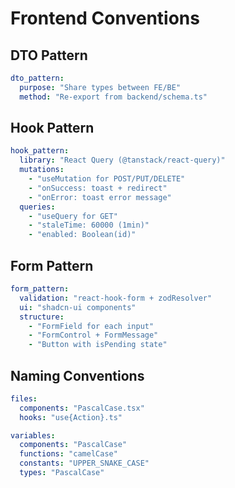 # Frontend Conventions

## DTO Pattern

```yaml
dto_pattern:
  purpose: "Share types between FE/BE"
  method: "Re-export from backend/schema.ts"
```

## Hook Pattern

```yaml
hook_pattern:
  library: "React Query (@tanstack/react-query)"
  mutations:
    - "useMutation for POST/PUT/DELETE"
    - "onSuccess: toast + redirect"
    - "onError: toast error message"
  queries:
    - "useQuery for GET"
    - "staleTime: 60000 (1min)"
    - "enabled: Boolean(id)"
```

## Form Pattern

```yaml
form_pattern:
  validation: "react-hook-form + zodResolver"
  ui: "shadcn-ui components"
  structure:
    - "FormField for each input"
    - "FormControl + FormMessage"
    - "Button with isPending state"
```

## Naming Conventions

```yaml
files:
  components: "PascalCase.tsx"
  hooks: "use{Action}.ts"

variables:
  components: "PascalCase"
  functions: "camelCase"
  constants: "UPPER_SNAKE_CASE"
  types: "PascalCase"
```
